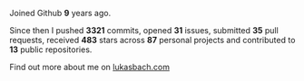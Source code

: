 Joined Github **9** years ago.

Since then I pushed **3321** commits, opened **31** issues, submitted **35** pull requests, received **483** stars across **87** personal projects and contributed to **13** public repositories.

Find out more about me on [lukasbach.com](https://lukasbach.com)
